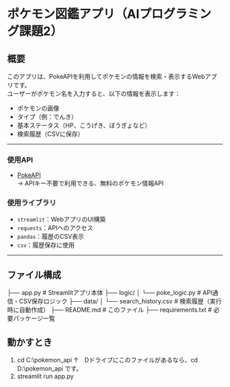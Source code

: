 

# ポケモン図鑑アプリ（AIプログラミング課題2）

## 概要

このアプリは、PokeAPIを利用してポケモンの情報を検索・表示するWebアプリです。  
ユーザーがポケモン名を入力すると、以下の情報を表示します：

- ポケモンの画像
- タイプ（例：でんき）
- 基本ステータス（HP、こうげき、ぼうぎょなど）
- 検索履歴（CSVに保存）

---

### 使用API

- [PokeAPI](https://pokeapi.co/)  
  → APIキー不要で利用できる、無料のポケモン情報API

### 使用ライブラリ

- `streamlit`：WebアプリのUI構築
- `requests`：APIへのアクセス
- `pandas`：履歴のCSV表示
- `csv`：履歴保存に使用

---

## ファイル構成

├── app.py # Streamlitアプリ本体
├── logic/
│ └── poke_logic.py # API通信・CSV保存ロジック
├── data/
│ └── search_history.csv # 検索履歴（実行時に自動作成）
├── README.md # このファイル
├── requirements.txt # 必要パッケージ一覧

## 動かすとき

1. cd C:\pokemon_api
↑　Dドライブにこのファイルがあるなら、cd D:\pokemon_api です。
2. streamlit run app.py
